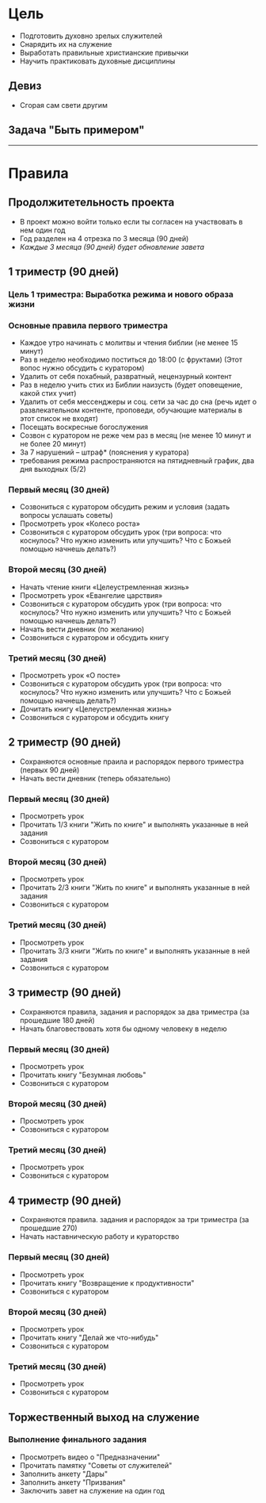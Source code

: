 # Цель
* Подготовить духовно зрелых служителей
* Снарядить их на служение
* Выработать правильные христианские привычки
* Научить практиковать духовные дисциплины
## Девиз 
* Сгорая сам свети другим 
## Задача "Быть примером"
---------
# Правила

## Продолжитетельность проекта 
* В проект можно войти только если ты согласен на участвовать в нем один год
* Год разделен на 4 отрезка по 3 месяца (90 дней)
* *Каждые 3 месяца (90 дней) будет обновление завета*

## 1 триместр (90 дней)
### Цель 1 триместра: Выработка режима и нового образа жизни
### Основные правила первого триместра
- Каждое утро начинать с молитвы и чтения библии (не менее 15 минут)
- Раз в неделю необходимо поститься до 18:00 (с фруктами) (Этот вопос нужно обсудить с куратором)
- Удалить от себя похабный, развратный, нецензурный контент
- Раз в неделю учить стих из Библии наизусть (будет оповещение, какой стих учит)
- Удалить от себя мессенджеры и соц. сети за час до сна (речь идет о развлекательном контенте, проповеди, обучающие материалы в этот список не входят)
- Посещать воскресные богослужения
- Созвон с куратором не реже чем раз в месяц (не менее 10 минут и не более 20 минут)
- За 7 нарушений – штраф* (пояснения у куратора)
- требования режима распространяются на пятидневный график, два дня выходных (5/2) 

### Первый месяц (30 дней)
- Созвониться с куратором обсудить режим и условия (задать вопросы услашать советы)
- Просмотреть урок «Колесо роста»
- Созвониться с куратором обсудить урок (три вопроса: что коснулось? Что нужно изменить или улучшить? Что с Божьей помощью начнешь делать?)

### Второй месяц (30 дней)
- Начать чтение книги «Целеустремленная жизнь»
- Просмотреть урок «Евангелие царствия»
- Созвониться с куратором обсудить урок (три вопроса: что коснулось? Что нужно изменить или улучшить? Что с Божьей помощью начнешь делать?)
- Начать вести дневник (по желанию)
- Созвониться с куратором и обсудить книгу

### Третий месяц (30 дней)
- Просмотреть урок «О посте» 
- Созвониться с куратором обсудить урок (три вопроса: что коснулось? Что нужно изменить или улучшить? Что с Божьей помощью начнешь делать?)
- Дочитать книгу «Целеустремленная жизнь»
- Созвониться с куратором и обсудить книгу

## 2 триместр (90 дней)
- Сохраняются основные праила и распорядок первого триместра (первых 90 дней)
- Начать вести дневник (теперь обязательно)
### Первый месяц (30 дней)
- Просмотреть урок
- Прочитать 1/3 книги "Жить по книге" и выполнять указанные в ней задания
- Созвониться с куратором
### Второй месяц (30 дней)
- Просмотреть урок
- Прочитать 2/3 книги "Жить по книге" и выполнять указанные в ней задания
- Созвониться с куратором
### Третий месяц (30 дней)
- Просмотреть урок
- Прочитать 3/3 книги "Жить по книге" и выполнять указанные в ней задания
- Созвониться с куратором
## 3 триместр (90 дней)
- Сохраняются правила, задания и распорядок за два триместра (за прошедшие 180 дней) 
- Начать благовествовать хотя бы одному человеку в неделю 
### Первый месяц (30 дней)
- Просмотреть урок
- Прочитать книгу "Безумная любовь"
- Созвониться с куратором
### Второй месяц (30 дней)
- Просмотреть урок
- Созвониться с куратором
### Третий месяц (30 дней)
- Просмотреть урок
- Созвониться с куратором
## 4 триместр (90 дней)
- Сохраняются правила. задания и распорядок за три триместра (за прошедшие 270)
- Начать наставническую работу и кураторство
### Первый месяц (30 дней)
- Просмотреть урок
- Прочитать книгу "Возвращение к продуктивности"
- Созвониться с куратором
### Второй месяц (30 дней)
- Просмотреть урок
- Прочитать книгу "Делай же что-нибудь"
- Созвониться с куратором
### Третий месяц (30 дней)
- Просмотреть урок
- Созвониться с куратором

## Торжественный выход на служение
### Выполнение финального задания
- Просмотреть видео о "Предназначении"
- Прочитать памятку "Советы от служителей"
- Заполнить анкету "Дары"
- Заполнить анкету "Призвания"
- Заключить завет на служение на один год